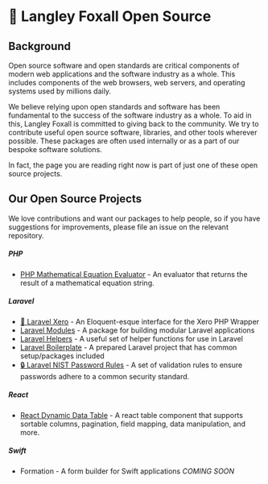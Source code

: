 # 📖 Langley Foxall Open Source
## Background

Open source software and open standards are critical components of modern web applications and the software industry as a whole. This includes components of the web browsers, web servers, and operating systems used by millions daily.

We believe relying upon open standards and software has been fundamental to the success of the software industry as a whole. To aid in this, Langley Foxall is committed to giving back to the community. We try to contribute useful open source software, libraries, and other tools wherever possible. These packages are often used internally or as a part of our bespoke software solutions.

In fact, the page you are reading right now is part of just one of these open source projects.
## Our Open Source Projects

We love contributions and want our packages to help people, so if you have suggestions for improvements, please file
an issue on the relevant repository.

##### PHP
* [PHP Mathematical Equation Evaluator](https://github.com/langleyfoxall/math_eval) - An evaluator that returns the 
result of a mathematical equation string.

##### Laravel
* [💸 Laravel Xero](https://github.com/langleyfoxall/xero-laravel) - An Eloquent-esque interface for the Xero PHP Wrapper
* [Laravel Modules](https://github.com/langleyfoxall/modules-laravel) - A package for building modular Laravel applications
* [Laravel Helpers](https://github.com/langleyfoxall/helpers-laravel) - A useful set of helper functions for use in Laravel
* [Laravel Boilerplate](https://github.com/langleyfoxall/laravel-boilerplate) - A prepared Laravel project that has 
common setup/packages included
* [🔒 Laravel NIST Password Rules](https://github.com/langleyfoxall/laravel-nist-password-rules) - A set of validation 
rules to ensure passwords adhere to a common security standard.

##### React
* [React Dynamic Data Table](https://github.com/langleyfoxall/react-dynamic-data-table) - A react table component that supports sortable columns, pagination, field mapping, data 
manipulation, and more.

##### Swift
* Formation - A form builder for Swift applications *COMING SOON*
